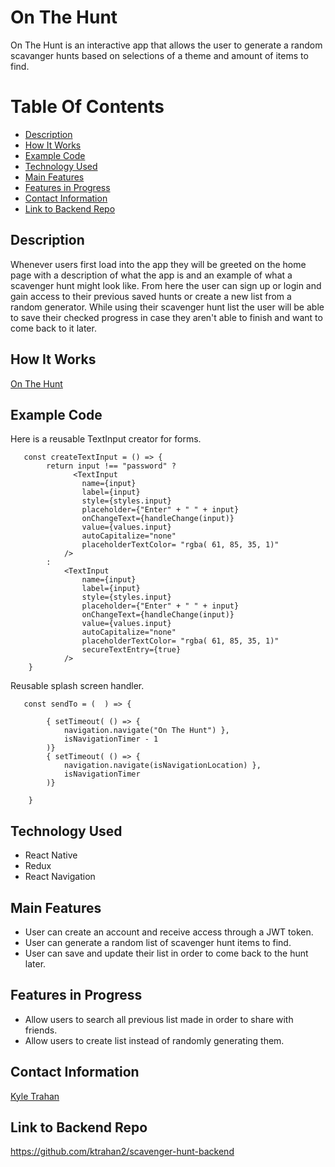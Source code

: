 # On The Hunt

On The Hunt is an interactive app that allows the user to generate a random scavanger hunts based on selections of a theme and amount of items to find.  

# Table Of Contents 
- [Description](https://github.com/ktrahan2/spacey-bois-frontend/blob/main/README.md#description)
- [How It Works](https://github.com/ktrahan2/spacey-bois-frontend/blob/main/README.md#how-it-works)
- [Example Code](https://github.com/ktrahan2/spacey-bois-frontend/blob/main/README.md#example-code)
- [Technology Used](https://github.com/ktrahan2/spacey-bois-frontend/blob/main/README.md#technology-used)
- [Main Features](https://github.com/ktrahan2/spacey-bois-frontend/blob/main/README.md#main-features)
- [Features in Progress](https://github.com/ktrahan2/spacey-bois-frontend/blob/main/README.md#features-in-progress)
- [Contact Information](https://github.com/ktrahan2/spacey-bois-frontend/blob/main/README.md#contact-information)
- [Link to Backend Repo](https://github.com/ktrahan2/spacey-bois-frontend/blob/main/README.md#link-to-backend-repo)

## Description

Whenever users first load into the app they will be greeted on the home page with a description of what the app is and an example of what a scavenger hunt
might look like. From here the user can sign up or login and gain access to their previous saved hunts or create a new list from a random generator.
While using their scavenger hunt list the user will be able to save their checked progress in case they aren't able to finish and want to come back to it later. 

## How It Works

[On The Hunt](https://www.youtube.com/watch?v=RJUS6SivbOI&t=4s)

## Example Code 
Here is a reusable TextInput creator for forms.
```
   const createTextInput = () => {
        return input !== "password" ?
              <TextInput
                name={input}
                label={input}
                style={styles.input}
                placeholder={"Enter" + " " + input}
                onChangeText={handleChange(input)}
                value={values.input}
                autoCapitalize="none"
                placeholderTextColor= "rgba( 61, 85, 35, 1)"
            />
        : 
            <TextInput
                name={input}
                label={input}
                style={styles.input}
                placeholder={"Enter" + " " + input}
                onChangeText={handleChange(input)}
                value={values.input}
                autoCapitalize="none"
                placeholderTextColor= "rgba( 61, 85, 35, 1)"
                secureTextEntry={true}
            />
    }
```
Reusable splash screen handler. 
```
   const sendTo = (  ) => {

        { setTimeout( () => { 
            navigation.navigate("On The Hunt") }, 
            isNavigationTimer - 1
        )}
        { setTimeout( () => { 
            navigation.navigate(isNavigationLocation) }, 
            isNavigationTimer
        )}
        
    } 
```

## Technology Used

- React Native
- Redux
- React Navigation

## Main Features

- User can create an account and receive access through a JWT token.
- User can generate a random list of scavenger hunt items to find.
- User can save and update their list in order to come back to the hunt later.

## Features in Progress

- Allow users to search all previous list made in order to share with friends.
- Allow users to create list instead of randomly generating them. 

## Contact Information

[Kyle Trahan](https://www.linkedin.com/in/kyle-trahan-8384678b/)

## Link to Backend Repo

https://github.com/ktrahan2/scavenger-hunt-backend
